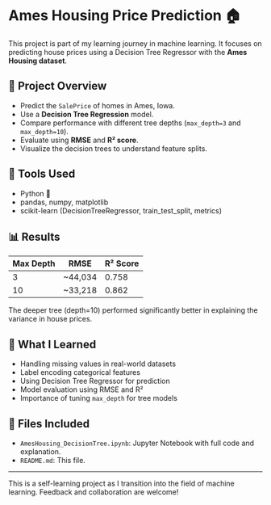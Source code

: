 # Ames Housing Price Prediction 🏠

This project is part of my learning journey in machine learning. It focuses on predicting house prices using a Decision Tree Regressor with the **Ames Housing dataset**.

## 📘 Project Overview

- Predict the `SalePrice` of homes in Ames, Iowa.
- Use a **Decision Tree Regression** model.
- Compare performance with different tree depths (`max_depth=3` and `max_depth=10`).
- Evaluate using **RMSE** and **R² score**.
- Visualize the decision trees to understand feature splits.

## 🔧 Tools Used

- Python 🐍
- pandas, numpy, matplotlib
- scikit-learn (DecisionTreeRegressor, train_test_split, metrics)

## 📊 Results

| Max Depth | RMSE        | R² Score |
|-----------|-------------|----------|
| 3         | ~44,034     | 0.758    |
| 10        | ~33,218     | 0.862    |

The deeper tree (depth=10) performed significantly better in explaining the variance in house prices.

## 🧠 What I Learned

- Handling missing values in real-world datasets
- Label encoding categorical features
- Using Decision Tree Regressor for prediction
- Model evaluation using RMSE and R²
- Importance of tuning `max_depth` for tree models

## 📁 Files Included

- `AmesHousing_DecisionTree.ipynb`: Jupyter Notebook with full code and explanation.
- `README.md`: This file.

---

This is a self-learning project as I transition into the field of machine learning. Feedback and collaboration are welcome!
